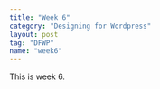 ```yaml
---
title: "Week 6"
category: "Designing for Wordpress"
layout: post
tag: "DFWP"
name: "week6"
---
```


This is week 6.